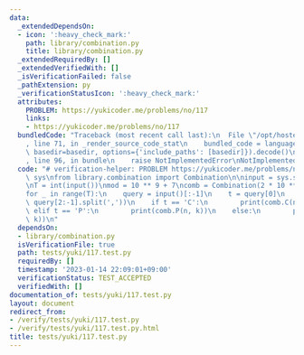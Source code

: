```yaml
---
data:
  _extendedDependsOn:
  - icon: ':heavy_check_mark:'
    path: library/combination.py
    title: library/combination.py
  _extendedRequiredBy: []
  _extendedVerifiedWith: []
  _isVerificationFailed: false
  _pathExtension: py
  _verificationStatusIcon: ':heavy_check_mark:'
  attributes:
    PROBLEM: https://yukicoder.me/problems/no/117
    links:
    - https://yukicoder.me/problems/no/117
  bundledCode: "Traceback (most recent call last):\n  File \"/opt/hostedtoolcache/PyPy/3.7.13/x64/site-packages/onlinejudge_verify/documentation/build.py\"\
    , line 71, in _render_source_code_stat\n    bundled_code = language.bundle(stat.path,\
    \ basedir=basedir, options={'include_paths': [basedir]}).decode()\n  File \"/opt/hostedtoolcache/PyPy/3.7.13/x64/site-packages/onlinejudge_verify/languages/python.py\"\
    , line 96, in bundle\n    raise NotImplementedError\nNotImplementedError\n"
  code: "# verification-helper: PROBLEM https://yukicoder.me/problems/no/117\nimport\
    \ sys\nfrom library.combination import Combination\n\ninput = sys.stdin.readline\n\
    \nT = int(input())\nmod = 10 ** 9 + 7\ncomb = Combination(2 * 10 ** 6, mod)\n\n\
    for _ in range(T):\n    query = input()[:-1]\n    t = query[0]\n    n, k = map(int,\
    \ query[2:-1].split(','))\n    if t == 'C':\n        print(comb.C(n, k))\n   \
    \ elif t == 'P':\n        print(comb.P(n, k))\n    else:\n        print(comb.H(n,\
    \ k))\n"
  dependsOn:
  - library/combination.py
  isVerificationFile: true
  path: tests/yuki/117.test.py
  requiredBy: []
  timestamp: '2023-01-14 22:09:01+09:00'
  verificationStatus: TEST_ACCEPTED
  verifiedWith: []
documentation_of: tests/yuki/117.test.py
layout: document
redirect_from:
- /verify/tests/yuki/117.test.py
- /verify/tests/yuki/117.test.py.html
title: tests/yuki/117.test.py
---
```

